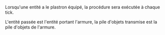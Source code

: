 Lorsqu'une entité a le plastron équipé, la procédure sera exécutée à chaque tick.

L'entité passée est l'entité portant l'armure, la pile d'objets transmise est la pile d'objets de l'armure.

